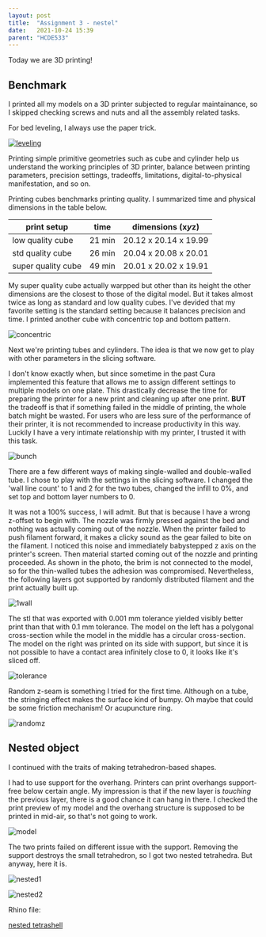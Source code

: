 ```yaml
---
layout: post
title:  "Assignment 3 - nestel"
date:   2021-10-24 15:39
parent: "HCDE533"
---
```

Today we are 3D printing!


## Benchmark

I printed all my models on a 3D printer subjected to regular maintainance, so I skipped checking screws and nuts and all the assembly related tasks.

For bed leveling, I always use the paper trick.

[![leveling](https://i.ytimg.com/vi/MhIE0ms-n7U/maxresdefault.jpg)](https://www.youtube.com/watch?v=MhIE0ms-n7U&ab_channel=tr3nDmaker)

Printing simple primitive geometries such as cube and cylinder help us understand the working principles of 3D printer, balance between printing parameters, precision settings, tradeoffs, limitations, digital-to-physical manifestation, and so on.

Printing cubes benchmarks printing quality. I summarized time and physical dimensions in the table below.

| print setup      | time | dimensions (x*y*z) |
| ----------- | ----------- | ----------- |
| low quality cube      |    21 min    | 20.12 x 20.14 x 19.99 |
| std quality cube      |    26 min    | 20.04 x 20.08 x 20.01 |
| super quality cube    |    49 min    | 20.01 x 20.02 x 19.91 |

My super quality cube actually warpped but other than its height the other dimensions are the closest to those of the digital model. But it takes almost twice as long as standard and low quality cubes. I've devided that my favorite setting is the standard setting because it balances precision and time. I printed another cube with concentric top and bottom pattern.

![concentric](../../../../../files/533_3/IMG_2018.JPG)

Next we're printing tubes and cylinders. The idea is that we now get to play with other parameters in the slicing software.

I don't know exactly when, but since sometime in the past Cura implemented this feature that allows me to assign different settings to multiple models on one plate. This drastically decrease the time for preparing the printer for a new print and cleaning up after one print. **BUT** the tradeoff is that if something failed in the middle of printing, the whole batch might be wasted. For users who are less sure of the performance of their printer, it is not recommended to increase productivity in this way. Luckily I have a very intimate relationship with my printer, I trusted it with this task.

![bunch](../../../../../files/533_3/IMG_2016.JPG)

There are a few different ways of making single-walled and double-walled tube. I chose to play with the settings in the slicing software. I changed the 'wall line count' to 1 and 2 for the two tubes, changed the infill to 0%, and set top and bottom layer numbers to 0.

It was not a 100% success, I will admit. But that is because I have a wrong z-offset to begin with. The nozzle was firmly pressed against the bed and nothing was actually coming out of the nozzle. When the printer failed to push filament forward, it makes a clicky sound as the gear failed to bite on the filament. I noticed this noise and immediately babystepped z axis on the printer's screen. Then material started coming out of the nozzle and printing proceeded. As shown in the photo, the brim is not connected to the model, so for the thin-walled tubes the adhesion was compromised. Nevertheless, the following layers got supported by randomly distributed filament and the print actually built up.

![1wall](../../../../../files/533_3/IMG_2020.JPG)

The stl that was exported with 0.001 mm tolerance yielded visibly better print than that with 0.1 mm tolerance. The model on the left has a polygonal cross-section while the model in the middle has a circular cross-section. The model on the right was printed on its side with support, but since it is not possible to have a contact area infinitely close to 0, it looks like it's sliced off. 

![tolerance](../../../../../files/533_3/IMG_2019.JPG)

Random z-seam is something I tried for the first time. Although on a tube, the stringing effect makes the surface kind of bumpy. Oh maybe that could be some friction mechanism! Or acupuncture ring.

![randomz](../../../../../files/533_3/IMG_2021.JPG)



## Nested object

I continued with the traits of making tetrahedron-based shapes.


I had to use support for the overhang. Printers can print overhangs support-free below certain angle. My impression is that if the new layer is *touching* the previous layer, there is a good chance it can hang in there. I checked the print preview of my model and the overhang structure is supposed to be printed in mid-air, so that's not going to work.

![model](../../../../../files/533_3/model.JPG)

The two prints failed on different issue with the support. Removing the support destroys the small tetrahedron, so I got two nested tetrahedra. But anyway, here it is.

![nested1](../../../../../files/533_3/IMG_2025.JPG)

![nested2](../../../../../files/533_3/IMG_2026.JPG)







Rhino file:

[nested tetrashell](../../../../../files/533_3/assignment3.3dm)

